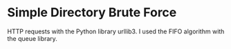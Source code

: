 # Simple Directory Brute Force 
 HTTP requests with the Python library urllib3. I used the FIFO algorithm with the queue library.
